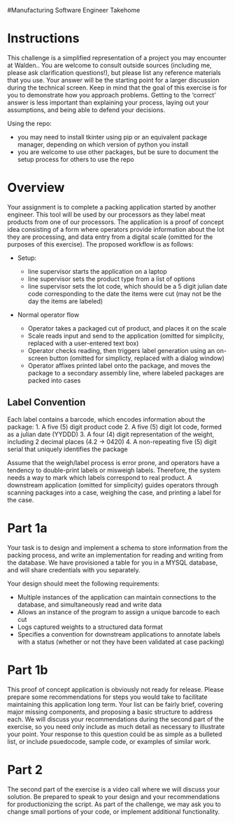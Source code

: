 #Manufacturing Software Engineer Takehome

# Instructions
This challenge is a simplified representation of a project you may encounter at Walden.. You are welcome to consult outside sources (including me, please ask clarification questions!), but please list any reference materials that you use. Your answer will be the starting point for a larger discussion during the technical screen. Keep in mind that the goal of this exercise is for you to demonstrate how you approach problems. Getting to the ‘correct’ answer is less important than explaining your process, laying out your assumptions, and being able to defend your decisions.

Using the repo:
- you may need to install tkinter using pip or an equivalent package manager, depending on which version of python you install
- you are welcome to use other packages, but be sure to document the setup process for others to use the repo

# Overview
Your assignment is to complete a packing application started by another engineer. This tool will be used by our processors as they label meat products from one of our processors. The application is a proof of concept idea consisting of a form where operators provide information about the lot they are processing, and data entry from a digital scale (omitted for the purposes of this exercise). The proposed workflow is as follows:
- Setup: 
    - line supervisor starts the application on a laptop
    - line supervisor sets the product type from a list of options
    - line supervisor sets the lot code, which should be a 5 digit julian date code corresponding to the date the items were cut (may not be the day the items are labeled)

- Normal operator flow
    - Operator takes a packaged cut of product, and places it on the scale
    - Scale reads input and send to the application (omitted for simplicity, replaced with a user-entered text box)
    - Operator checks reading, then triggers label generation using an on-screen button (omitted for simplicty, replaced with a dialog window)
    - Operator affixes  printed label onto the package, and moves the package to a secondary assembly line, where labeled packages are packed into cases

## Label Convention
Each label contains a barcode, which encodes information about the package:
    1. A five (5) digit product code
    2. A five (5) digit lot code, formed as a julian date (YYDDD)
    3. A four (4) digit representation of the weight, including 2 decimal places (4.2 -> 0420)
    4. A non-repeating five (5) digit serial that uniquely identifies the package

Assume that the weigh/label process is error prone, and operators have a tendency to double-print labels or misweigh labels. Therefore, the system needs a way to mark which labels correspond to real product. A downstream application (omitted for simplicity) guides operators through scanning packages into a case, weighing the case, and printing a label for the case. 

# Part 1a
Your task is to design and implement a schema to store information from the packing process, and write an implementation for reading and writing from the database.  We have provisioned a table for you in a MYSQL database, and will share credentials with you separately.

Your design should meet the following requirements:
- Multiple instances of the application can maintain connections to the database, and simultaneously read and write data
- Allows an instance of the program to assign a unique barcode to each cut
- Logs captured weights to a structured data format
- Specifies a convention for downstream applications to annotate labels with a status (whether or not they have been validated at case packing) 

# Part 1b
This proof of concept application is obviously not ready for release. Please prepare some recommendations for steps you would take to facilitate maintaining this application long term. Your list can be fairly brief, covering major missing components, and proposing a basic structure to address each. We will discuss your recommendations during the second part of the exercise, so you need only include as much detail as necessary to illustrate your point. Your response to this question could be as simple as a bulleted list, or include psuedocode, sample code, or examples of similar work. 


# Part 2
The second part of the exercise is a video call where we will discuss your solution. Be prepared to speak to your design and your recommendations for productionizing the script. As part of the challenge, we may ask you to change small portions of your code, or implement additional functionality. 



